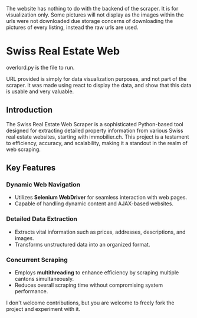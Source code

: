 The website has nothing to do with the backend of the scraper. It is for visualization only. Some pictures will not display as the images within the urls were not downloaded due storage concerns of downloading the pictures of every listing, instead the raw urls are used.




# Swiss Real Estate Web 

overlord.py is the file to run.

URL provided is simply for data visualization purposes, and not part of the scraper. It was made using react to display the data, and show that this data is usable and very valuable.

## Introduction
The Swiss Real Estate Web Scraper is a sophisticated Python-based tool designed for extracting detailed property information from various Swiss real estate websites, starting with immobilier.ch. This project is a testament to efficiency, accuracy, and scalability, making it a standout in the realm of web scraping.

## Key Features

### Dynamic Web Navigation
- Utilizes **Selenium WebDriver** for seamless interaction with web pages.
- Capable of handling dynamic content and AJAX-based websites.

### Detailed Data Extraction
- Extracts vital information such as prices, addresses, descriptions, and images.
- Transforms unstructured data into an organized format.

### Concurrent Scraping
- Employs **multithreading** to enhance efficiency by scraping multiple cantons simultaneously.
- Reduces overall scraping time without compromising system performance.



I don't welcome contributions, but you are welcome to freely fork the project and experiment with it. 

